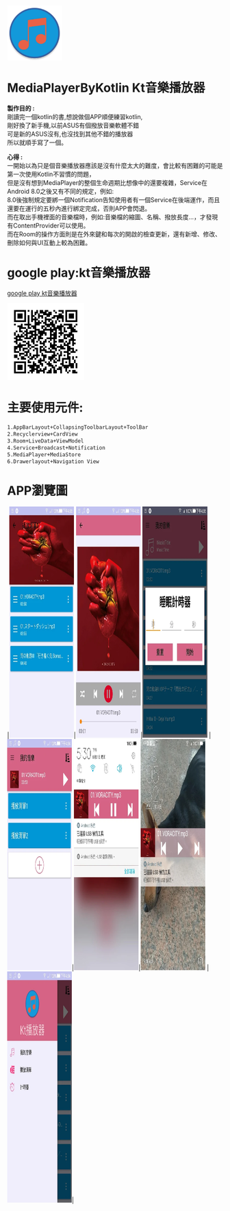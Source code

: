 <img src=https://github.com/CiaShangLin/MediaPlayerByKotlin/blob/master/%E5%9C%96%E7%89%87/unnamed%20(8).jpg height="128" width="128" >

# MediaPlayerByKotlin Kt音樂播放器
**製作目的 :** 
<br>剛讀完一個kotlin的書,想說做個APP順便練習kotlin,
<br>剛好換了新手機,以前ASUS有個撥放音樂軟體不錯
<br>可是新的ASUS沒有,也沒找到其他不錯的播放器
<br>所以就順手寫了一個。

**心得 :**
<br>一開始以為只是個音樂播放器應該是沒有什麼太大的難度，會比較有困難的可能是第一次使用Kotlin不習慣的問題，
<br>但是沒有想到MediaPlayer的整個生命週期比想像中的還要複雜，Service在Android 8.0之後又有不同的規定，例如:
<br>8.0後強制規定要綁一個Notification告知使用者有一個Service在後端運作，而且還要在運行的五秒內進行綁定完成，否則APP會閃退。
<br>而在取出手機裡面的音樂檔時，例如:音樂檔的縮圖、名稱、撥放長度...，才發現有ContentProvider可以使用。
<br>而在Room的操作方面則是在外來鍵和每次的開啟的檢查更新，還有新增、修改、刪除如何與UI互動上較為困難。



# google play:kt音樂播放器  
[google play kt音樂播放器 ](https://play.google.com/store/apps/details?id=com.shang.mediaplayerbykotlin   "kt音樂播放器 ")

![QRCODE](https://github.com/CiaShangLin/MediaPlayerByKotlin/blob/master/180731231505.png "QRCODE")  

# 主要使用元件:  
    1.AppBarLayout+CollapsingToolbarLayout+ToolBar
    2.Recyclerview+CardView 
    3.Room+LiveData+ViewModel
    4.Service+Broadcast+Notification  
    5.MediaPlayer+MediaStore
    6.Drawerlayout+Navigation View 

# APP瀏覽圖  
|<img src=https://github.com/CiaShangLin/MediaPlayerByKotlin/blob/master/%E5%9C%96%E7%89%87/unnamed%20(2).jpg height="540" width=30% >|<img src=https://github.com/CiaShangLin/MediaPlayerByKotlin/blob/master/%E5%9C%96%E7%89%87/unnamed%20(3).jpg height="540" width=30% >|<img src=https://github.com/CiaShangLin/MediaPlayerByKotlin/blob/master/%E5%9C%96%E7%89%87/unnamed%20(4).jpg height="540" width=30% >
|<img src=https://github.com/CiaShangLin/MediaPlayerByKotlin/blob/master/%E5%9C%96%E7%89%87/unnamed%20(5).jpg height="540" width=30% >|<img src=https://github.com/CiaShangLin/MediaPlayerByKotlin/blob/master/%E5%9C%96%E7%89%87/unnamed%20(6).jpg height="540" width=30% >|<img src=https://github.com/CiaShangLin/MediaPlayerByKotlin/blob/master/%E5%9C%96%E7%89%87/unnamed%20(7).jpg height="540" width=30% >
|<img src=https://github.com/CiaShangLin/MediaPlayerByKotlin/blob/master/%E5%9C%96%E7%89%87/%E5%81%B4%E9%A0%81%E6%AC%84.jpg height="540" width=30% >|